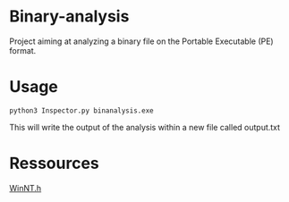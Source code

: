 # Binary-analysis
Project aiming at analyzing a binary file on the Portable Executable (PE) format.

# Usage

`python3 Inspector.py binanalysis.exe`

This will write the output of the analysis within a new file called output.txt

# Ressources
[WinNT.h](https://gist.github.com/JamesMenetrey/d3f494262bcab48af1d617c3d39f34cf)
